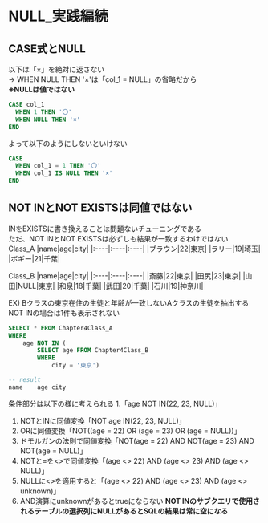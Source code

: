 # NULL_実践編続
## CASE式とNULL
以下は「×」を絶対に返さない  
-> WHEN NULL THEN '×'は「col_1 = NULL」の省略だから  
**※NULLは値ではない**
``` sql
CASE col_1
  WHEN 1 THEN '〇'
  WHEN NULL THEN '×'
END
```
よって以下のようにしないといけない
``` sql
CASE
  WHEN col_1 = 1 THEN '〇'
  WHEN col_1 IS NULL THEN '×'
END
```
## NOT INとNOT EXISTSは同値ではない
INをEXISTSに書き換えることは問題ないチューニングである  
ただ、NOT INとNOT EXISTSは必ずしも結果が一致するわけではない  
Class_A
|name|age|city|
|:----|:----|:----|
|ブラウン|22|東京|
|ラリー|19|埼玉|
|ボギー|21|千葉|

Class_B
|name|age|city|
|:----|:----|:----|
|斎藤|22|東京|
|田尻|23|東京|
|山田|NULL|東京|
|和泉|18|千葉|
|武田|20|千葉|
|石川|19|神奈川|

EX) Bクラスの東京在住の生徒と年齢が一致しないAクラスの生徒を抽出する  
NOT INの場合は1件も表示されない  
``` SQL
SELECT * FROM Chapter4Class_A
WHERE
	age NOT IN (
		SELECT age FROM Chapter4Class_B
		WHERE
			city = '東京')

-- result
name	age	city
```
条件部分は以下の様に考えられる
1.「age NOT IN(22, 23, NULL)」  
1. NOTとINに同値変換「NOT age IN(22, 23, NULL)」
1. ORに同値変換「NOT((age = 22) OR (age = 23) OR (age = NULL))」
1. ドモルガンの法則で同値変換「NOT(age = 22) AND NOT(age = 23) AND NOT(age = NULL)」
1. NOTと=を<>で同値変換「(age <> 22) AND (age <> 23) AND (age <> NULL)」
1. NULLに<>を適用すると「(age <> 22) AND (age <> 23) AND (age <> unknown)」
1. AND演算にunknownがあるとtrueにならない
**NOT INのサブクエリで使用されるテーブルの選択列にNULLがあるとSQLの結果は常に空になる** 
